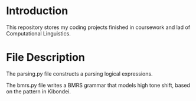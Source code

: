 # Introduction
This repository stores my coding projects finished in coursework and lad of Computational Linguistics.

# File Description
The parsing.py file constructs a parsing logical expressions.

The bmrs.py file writes a BMRS grammar that models high tone shift, based on the pattern in Kibondei.
